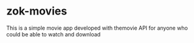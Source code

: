 # zok-movies
This is a simple movie app developed with themovie API for anyone who could be able to watch and download
